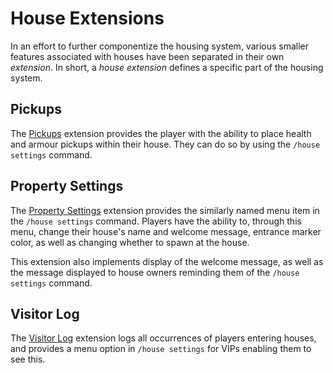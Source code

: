 # House Extensions
In an effort to further componentize the housing system, various smaller features associated with
houses have been separated in their own _extension_. In short, a _house extension_ defines a
specific part of the housing system.

## Pickups
The [Pickups](pickups.js) extension provides the player with the ability to place health and armour
pickups within their house. They can do so by using the `/house settings` command.


## Property Settings
The [Property Settings](property_settings.js) extension provides the similarly named menu item in
the `/house settings` command. Players have the ability to, through this menu, change their house's
name and welcome message, entrance marker color, as well as changing whether to spawn at the house.

This extension also implements display of the welcome message, as well as the message displayed to
house owners reminding them of the `/house settings` command.


## Visitor Log
The [Visitor Log](visitor_log.js) extension logs all occurrences of players entering houses, and
provides a menu option in `/house settings` for VIPs enabling them to see this.
